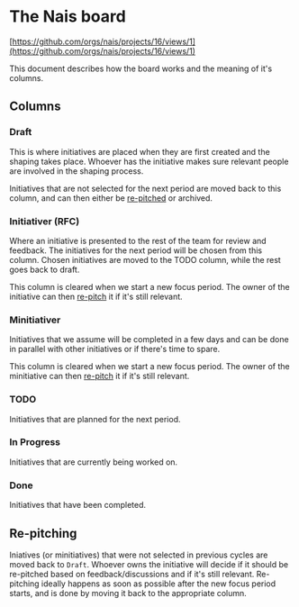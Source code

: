 # The Nais board

[https://github.com/orgs/nais/projects/16/views/1](https://github.com/orgs/nais/projects/16/views/1)

This document describes how the board works and the meaning of it's columns.

## Columns

### Draft

This is where initiatives are placed when they are first created and the shaping takes place.
Whoever has the initiative makes sure relevant people are involved in the shaping process.

Initiatives that are not selected for the next period are moved back to this column, and can then either be [re-pitched](#re-pitching) or archived.

### Initiativer (RFC)

Where an initiative is presented to the rest of the team for review and feedback. The initiatives for the next period will be chosen from this column.
Chosen initiatives are moved to the TODO column, while the rest goes back to draft.

This column is cleared when we start a new focus period. The owner of the initiative can then [re-pitch](#re-pitching) it if it's still relevant.

### Minitiativer

Initiatives that we assume will be completed in a few days and can be done in parallel with other initiatives or if there's time to spare.

This column is cleared when we start a new focus period. The owner of the minitiative can then [re-pitch](#re-pitching) it if it's still relevant.

### TODO

Initiatives that are planned for the next period.

### In Progress

Initiatives that are currently being worked on.

### Done

Initiatives that have been completed.

## Re-pitching

Iniatives (or minitiatives) that were not selected in previous cycles are moved back to `Draft`.
Whoever owns the initiative will decide if it should be re-pitched based on feedback/discussions and if it's still relevant. Re-pitching ideally happens as soon as possible after the new focus period starts, and is done by moving it back to the appropriate column.
